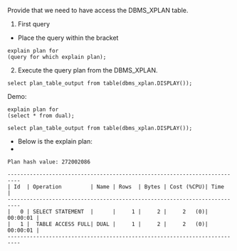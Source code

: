 
Provide that we need to have access the DBMS_XPLAN table.

1. First query
  - Place the query within the bracket

```
explain plan for 
(query for which explain plan);

```

2. Execute the query plan from the DBMS_XPLAN.

```
select plan_table_output from table(dbms_xplan.DISPLAY());
```

Demo:

```
explain plan for
(select * from dual);
```
```
select plan_table_output from table(dbms_xplan.DISPLAY());
```
- Below is the explain plan:
- 
```
Plan hash value: 272002086
 
--------------------------------------------------------------------------
| Id  | Operation         | Name | Rows  | Bytes | Cost (%CPU)| Time     |
--------------------------------------------------------------------------
|   0 | SELECT STATEMENT  |      |     1 |     2 |     2   (0)| 00:00:01 |
|   1 |  TABLE ACCESS FULL| DUAL |     1 |     2 |     2   (0)| 00:00:01 |
--------------------------------------------------------------------------
```
